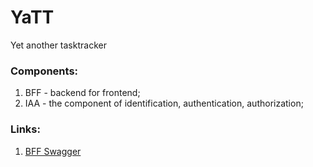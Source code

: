 # YaTT

Yet another tasktracker

### Components:

1. BFF - backend for frontend;
2. IAA - the component of identification, authentication, authorization;

### Links:

1. [BFF Swagger](http://localhost:8000/swagger/index.html)
